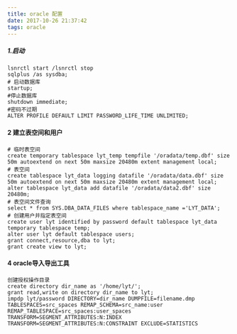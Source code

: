 ```yaml
---
title: oracle 配置
date: 2017-10-26 21:37:42
tags: oracle
---
```

##### 1.启动
    lsnrctl start /lsnrctl stop
    sqlplus /as sysdba;
    # 启动数据库
    startup;
    #停止数据库
    shutdown immediate;
    #密码不过期
    ALTER PROFILE DEFAULT LIMIT PASSWORD_LIFE_TIME UNLIMITED;
#### 2 建立表空间和用户
    # 临时表空间
    create temporary tablespace lyt_temp tempfile '/oradata/temp.dbf' size 50m autoextend on next 50m maxsize 20480m extent management local;
    # 表空间
    create tablespace lyt_data logging datafile '/oradata/data.dbf' size 50m autoextend on next 50m maxsize 20480m extent management local;
    alter tablespace lyt_data add datafile '/oradata/data2.dbf' size 20480m;
    # 表空间文件查询
    select * from SYS.DBA_DATA_FILES where tablespace_name ='LYT_DATA';
    # 创建用户并指定表空间
    create user lyt identified by password default tablespace lyt_data temporary tablespace temp;
    alter user lyt default tablespace users;
    grant connect,resource,dba to lyt;
    grant create view to lyt;
#### 4 oracle导入导出工具
    创建授权操作目录
    create directory dir_name as '/home/lyt/';
    grant read,write on directory dir_name to lyt;
    impdp lyt/password DIRECTORY=dir_name DUMPFILE=filename.dmp TABLESPACES=src_spaces REMAP_SCHEMA=src_name:user REMAP_TABLESPACE=src_spaces:user_spaces TRANSFORM=SEGMENT_ATTRIBUTES:N:INDEX TRANSFORM=SEGMENT_ATTRIBUTES:N:CONSTRAINT EXCLUDE=STATISTICS

